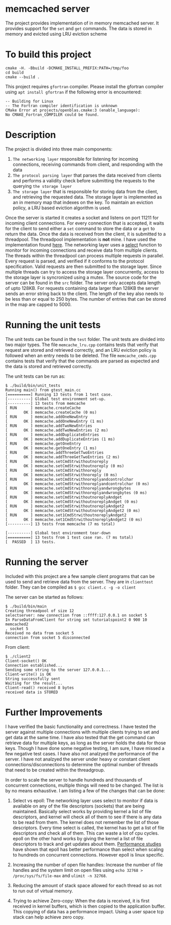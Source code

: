 # memcached server
The project provides implementation of in memory memcached server. It provides support for the `set` and `get` commands. The data is stored in memory and evicted using LRU eviction scheme

# To build this project
```
cmake -H. -Bbuild -DCMAKE_INSTALL_PREFIX:PATH=/tmp/foo
cd build
cmake --build .
```

This project requires `gfortran` compiler. Please install the gfortran compiler using `apt install gfortran` if the following error is encountered:
```
-- Building for Linux
-- The Fortran compiler identification is unknown
CMake Error at projects/openblas.cmake:3 (enable_language):
No CMAKE_Fortran_COMPILER could be found.
```

# Description
The project is divided into three main components: 
1. `The networking layer` responsible for listening for incoming connections, receiving commands from client, and responding with the data
2. `The protocol parsing layer` that parses the data received from clients and performs a validity check before submitting the requests to the querying `the storage layer`
3. `The storage layer` that is responsible for storing data from the client, and retrieving the requested data. The storage layer is implemented as an in memory map that indexes on the key. To maintain an eviction policy, a LRU based eviction algorithm is used.


Once the server is started it creates a socket and listens on port 11211 for incoming client connections. For every connection that is accepted, it waits for the client to send either a `set` command to store the data or a `get` to return the data. Once the data is received from the client, it is submitted to a threadpool. The threadpool implementation is **not** mine. I have used the implementation found [here](https://github.com/mtrebi/thread-pool). The networking layer uses a [select](http://man7.org/linux/man-pages/man2/select.2.html) function to monitor for incoming connections and receive data from multiple clients. The threads within the threadpool can process multiple requests in parallel. Every request is parsed, and verified if it conforms to the protocol specification. Valid requests are then submitted to the storage layer. Since multiple threads can try to access the storage layer concurrently, access to the storage layer is syncronized using a mutex. The source code for the server can be found in the `src` folder. The server only accepts data length of upto 128KB. For requests containing data larger than 128KB the server sends an error string back to the client. The length of the key also needs to be less than or equal to 250 bytes. The number of entries that can be stored in the map are capped to 5000.

# Running the unit tests
The unit tests can be found in the `test` folder. The unit tests are divided into two major types. The file `memcache_lru.cpp` contains tests that verify that request are stored and retrieved correctly, and an LRU eviction policy is followed when an entry needs to be deleted. The file `memcache_cmds.cpp` contains tests that verify that the commands are parsed as expected and the data is stored and retrieved correctly. 

The unit tests can be run as:
```
$ ./build/bin/unit_tests
Running main() from gtest_main.cc
[==========] Running 13 tests from 1 test case.
[----------] Global test environment set-up.
[----------] 13 tests from memcache
[ RUN      ] memcache.createCache
[       OK ] memcache.createCache (0 ms)
[ RUN      ] memcache.addOneNewEntry
[       OK ] memcache.addOneNewEntry (1 ms)
[ RUN      ] memcache.addTwoNewEntries
[       OK ] memcache.addTwoNewEntries (2 ms)
[ RUN      ] memcache.addDuplicateEntries
[       OK ] memcache.addDuplicateEntries (1 ms)
[ RUN      ] memcache.getOneEntry
[       OK ] memcache.getOneEntry (1 ms)
[ RUN      ] memcache.addThreeGetTwoEntries
[       OK ] memcache.addThreeGetTwoEntries (2 ms)
[ RUN      ] memcache.setCmdStrwithoutnoreply
[       OK ] memcache.setCmdStrwithoutnoreply (0 ms)
[ RUN      ] memcache.setCmdStrwithnoreply
[       OK ] memcache.setCmdStrwithnoreply (0 ms)
[ RUN      ] memcache.setCmdStrwithnoreplyandcontrolchar
[       OK ] memcache.setCmdStrwithnoreplyandcontrolchar (0 ms)
[ RUN      ] memcache.setCmdStrwithnoreplyandwrongbytes
[       OK ] memcache.setCmdStrwithnoreplyandwrongbytes (0 ms)
[ RUN      ] memcache.setCmdStrwithoutnoreplyAndget
[       OK ] memcache.setCmdStrwithoutnoreplyAndget (0 ms)
[ RUN      ] memcache.setCmdStrwithoutnoreplyAndget2
[       OK ] memcache.setCmdStrwithoutnoreplyAndget2 (0 ms)
[ RUN      ] memcache.set1CmdStrwithoutnoreplyAndget2
[       OK ] memcache.set1CmdStrwithoutnoreplyAndget2 (0 ms)
[----------] 13 tests from memcache (7 ms total)

[----------] Global test environment tear-down
[==========] 13 tests from 1 test case ran. (7 ms total)
[  PASSED  ] 13 tests.
```

# Running the server
Included with this project are a few sample client programs that can be used to send and retrieve data from the server. They are in `clienttest` folder. They can be compiled as `$ gcc client.c -g -o client`

The server can be started as follows:
```
$ ./build/bin/main 
Creating threadpool of size 12
selectserver: new connection from ::ffff:127.0.0.1 on socket 5
In ParseDataFromClient for string set tutorialspoint2 0 900 10
memcached2
, socket 5
Received no data from socket 5
connection from socket 5 disconnected
```

From client:
```
$ ./client2
Client-socket() OK
Connection established...
Sending some string to the server 127.0.0.1...
Client-write() is OK
String successfully sent
Waiting for the result...
Client-read() received 8 bytes
received data is STORED
```

# Further Improvements
I have verified the basic functionality and correctness. I have tested the server against multiple connections with multiple clients trying to set and get data at the same time. I have also tested that the get command can retrieve data for multiple keys, as long as the server holds the data for those keys. 
Though I have done some negative testing, I am sure, I have missed a few negative test cases. I have also not analzyed the performance of the server. I have not analzyed the server under heavy or constant client connections/disconnections to determine the optimal number of threads that need to be created within the threadgroup.

In order to scale the server to handle hundreds and thousands of concurrent connections, multiple things will need to be changed. The list is by no means exhaustive. I am listing a few of the changes that can be done:

1. Select vs epoll: The networking layer uses select to monitor if data is available on any of the file descriptors (sockets) that are being maintained. Basically select works by providing kernel a list of file descriptors, and kernel will check all of them to see if there is any data to be read from them. The kernel does not remember the list of those descriptors. Every time select is called, the kernel has to get a list of file descriptors and check all of them. This can waste a lot of cpu cycles. epoll on the other hand works by giving the kernel a list of file descriptors to track and get updates about them. [Performance studies](https://devarea.com/linux-io-multiplexing-select-vs-poll-vs-epoll/#.XVGS2pNKiu4) have shown that epoll has better performance than select when scaling to hundreds on concurrent connections. However epoll is linux specific.

2. Increasing the number of open file handles: Increase the number of file handles and the system limit on open files using `echo 32768 > /proc/sys/fs/file-max` and `ulimit -n 32768`. 

3. Reducing the amount of stack space allowed for each thread so as not to run out of virtual memory.

4. Trying to achieve Zero-copy: When the data is received, it is first received in kernel buffers, which is then copied to the application buffer. This copying of data has a performance impact. Using a user space tcp stack can help achieve zero copy. 

